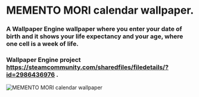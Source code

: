 # MEMENTO MORI calendar wallpaper. 

### A Wallpaper Engine wallpaper where you enter your date of birth and it shows your life expectancy and your age, where one cell is a week of life.
###  Wallpaper Engine project https://steamcommunity.com/sharedfiles/filedetails/?id=2986436976 .

![MEMENTO MORI calendar wallpaper](https://steamuserimages-a.akamaihd.net/ugc/2057628900476690626/3CE0F3BA7BD2C8D237424DA3B59C6A1B7BE1C93F/?) 
